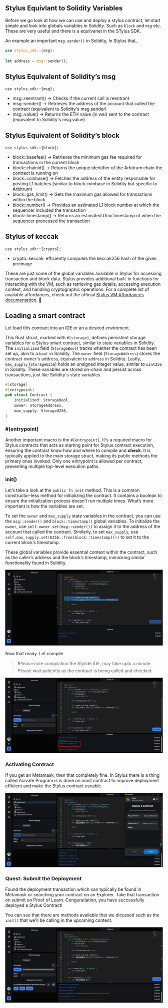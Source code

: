 ## Stylus Equivlant to Solidity Variables

Before we go look at how we can use and deploy a stylus contract, let start simple and look into globals variables in Solidity. Such as `block` and `msg` etc. These are very useful and there is a equilvanet in the STylus SDK. 

An example an important `msg.sender()` in Solidity, In Stylus that,

```rust
use stylus_sdk::{msg};

let address = msg::sender();
```

## Stylus Equivalent of Solidity’s msg

`use stylus_sdk::{msg};`

- msg::reentrant() → Checks if the current call is reentrant
- msg::sender() → Retrieves the address of the account that called the contract (equivalent to Solidity's msg.sender)
- msg::value() → Returns the ETH value (in wei) sent to the contract (equivalent to Solidity's msg.value)

## Stylus Equivalent of Solidity’s block

`use stylus_sdk::{block};`

- block::basefee() → Retrieves the minimum gas fee required for transactions in the current block
- block::chainid() → Returns the unique identifier of the Arbitrum chain the contract is running on
- block::coinbase() → Fetches the address of the entity responsible for posting L1 batches (similar to block.coinbase in Solidity but specific to Arbitrum)
- block::gas_limit() → Gets the maximum gas allowed for transactions within the block
- block::number() → Provides an estimated L1 block number at which the sequencer included the transaction
- block::timestamp() → Returns an estimated Unix timestamp of when the sequencer processed the transaction

## Stylus of keccak

`use stylus_sdk::{crypto};`

- crypto::keccak: efficiently computes the keccak256 hash of the given preimage

These are just some of the global variables available in Stylus for accessing transaction and block data. Stylus provides additional built-in functions for interacting with the VM, such as retrieving gas details, accessing execution context, and handling cryptographic operations. For a complete list of available affordances, check out the official [Stylus VM Affordances documentation](https://docs.arbitrum.io/stylus-by-example/basic_examples/vm_affordances). 🚀

## Loading a smart contract

Let load this contract into an IDE or an a desired enviroment.

This Rust struct, marked with `#[storage]`, defines persistent storage variables for a Stylus smart contract, similar to state variables in Solidity. The `initialized` field (`StorageBool`) tracks whether the contract has been set up, akin to a `bool` in Solidity. The `owner` field (`StorageAddress`) stores the contract owner's address, equivalent to `address` in Solidity. Lastly, `max_supply` (`StorageU256`) holds an unsigned integer value, similar to `uint256` in Solidity. These variables are stored on-chain and persist across transactions, just like Solidity's state variables.

```rust
#[storage]
#[entrypoint]
pub struct Contract {
    initialized: StorageBool,
    owner: StorageAddress,
    max_supply: StorageU256,
}
```

### #[entrypoint]

Another important macro is the `#[entrypoint]`. It's a required macro for Stylus contracts that acts as starting point for Stylus contract execution, ensuring the contract know how and where to compile and **check**. It is typically applied to the main storage struct, making its public methods the primary ones invoked. Only one entrypoint is allowed per contract, preventing multiple top-level execution paths.

### init()

Let’s take a look at the `public fn init` method. This is a common constructor-less method for initializing the contract. It contains a boolean to ensure the initialization process doesn’t run multiple times. What’s more important is how the variables are set. 

To set the `owner` and `max_supply` state variables in the contract, you can use the `msg::sender()` and `block::timestamp()` global variables. To initialize the `owner`, use `self.owner.set(msg::sender())` to assign it to the address of the account that called the contract. Similarly, to set `max_supply`, use `self.max_supply.set(U256::from(block::timestamp()))` to set it to the current block’s timestamp.

These global variables provide essential context within the contract, such as the caller’s address and the block’s timestamp, mimicking similar functionality found in Solidity.

![](https://raw.githubusercontent.com/POLearn/stylish-course-to-stylus/refs/heads/master/content/assets/images/variable_set.png)

Now that ready. Let compile

> ❗Please note compilation the Stylide IDE, may take upto a minute. Please wait patiently as the contract is being called and checked.

![](https://raw.githubusercontent.com/POLearn/stylish-course-to-stylus/refs/heads/master/content/assets/images/variable_compile.png)

### Activating Contract

If you get an Metamask, then that completely fine. In Stylus there is a thing called Acivate Program is is done on most contract to improve deployment efficient and make the Stylus contract useable.

![](https://raw.githubusercontent.com/POLearn/stylish-course-to-stylus/refs/heads/master/content/assets/images/variable_deploy.png)

### Quest: Submit the Deployment

Found the deployment transaction which can typically be found in Metamask or searching your contract on an Explorer. Take that transaction on submit on Proof of Learn. Conguratlation, you have successfully deployed a Stylus Contract! 

You can see that there are methods available that we dicussed such as the `init()` that we'll be calling in the upcoming content.

![](https://raw.githubusercontent.com/POLearn/stylish-course-to-stylus/refs/heads/master/content/assets/images/variable_deployed.png)

